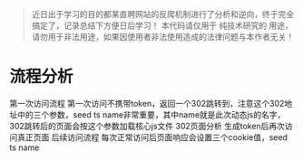 > 近日出于学习的目的都某直聘网站的反爬机制进行了分析和逆向，终于完全搞定了，记录总结下方便日后学习！
本代码请仅用于 纯技术研究的 用途，请勿用于非法用途，如果因使用者非法使用造成的法律问题与本作者无关！

# 流程分析
第一次访问流程
第一次访问不携带token，返回一个302跳转到，注意这个302地址中的三个参数，seed ts name非常重要，其中name就是此次动态js的名字，302跳转后的页面会按这个参数加载核心js文件
302页面分析
生成token后再次访问真正页面
后续访问流程
每次正常访问后页面响应会设置三个cookie值，seed ts name 
